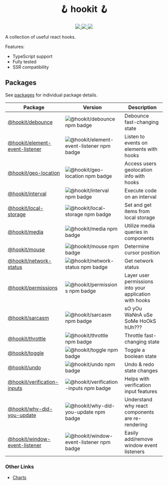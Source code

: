 <h1 align="center">🪝 hookit 🪝</h1>

<p align="center">
  <a aria-label="License" href="https://github.com/devjmetivier/hookit/issues?q=is%3Aissue+is%3Aopen+">
    <img src="https://img.shields.io/github/issues-raw/devjmetivier/hookit" />
  </a>

  <a aria-label="License" href="https://github.com/devjmetivier/hookit/pulls?q=is%3Apr+is%3Aopen+">
    <img src="https://img.shields.io/github/issues-pr-raw/devjmetivier/hookit" />
  </a>
  
  <a aria-label="License" href="https://github.com/devjmetivier/hookit/blob/master/LICENSE">
    <img src="https://img.shields.io/github/license/devjmetivier/hookit" />
  </a>
<p>

A collection of useful react hooks.

Features:

- TypeScript support
- Fully tested
- SSR compatibility

## Packages

See [packages](packages) for individual package details.

| Package | Version | Description |
| ------- | ------- | ----------- |
| [@hookit/debounce](packages/debounce) | ![@hookit/debounce npm badge](https://img.shields.io/npm/v/@hookit/debounce) | Debounce fast-changing state |
| [@hookit/element-event-listener](packages/element-event-listener) | ![@hookit/element-event-listener npm badge](https://img.shields.io/npm/v/@hookit/element-event-listener) | Listen to events on elements with hooks |
| [@hookit/geo-location](packages/geo-location) | ![@hookit/geo-location npm badge](https://img.shields.io/npm/v/@hookit/geo-location) | Access users geolocation info with hooks |
| [@hookit/interval](packages/interval) | ![@hookit/interval npm badge](https://img.shields.io/npm/v/@hookit/interval) | Execute code on an interval |
| [@hookit/local-storage](packages/local-storage) | ![@hookit/local-storage npm badge](https://img.shields.io/npm/v/@hookit/local-storage) | Set and get items from local storage |
| [@hookit/media](packages/media) | ![@hookit/media npm badge](https://img.shields.io/npm/v/@hookit/media) | Utilize media queries in components |
| [@hookit/mouse](packages/mouse) | ![@hookit/mouse npm badge](https://img.shields.io/npm/v/@hookit/mouse) | Determine cursor position |
| [@hookit/network-status](packages/network-status) | ![@hookit/network-status npm badge](https://img.shields.io/npm/v/@hookit/network-status) | Get network status |
| [@hookit/permissions](packages/permissions) | ![@hookit/permissions npm badge](https://img.shields.io/npm/v/@hookit/permissions) | Layer user permissions into your application with hooks |
| [@hookit/sarcasm](packages/sarcasm) | ![@hookit/sarcasm npm badge](https://img.shields.io/npm/v/@hookit/sarcasm) | sO yOu WaNnA uSe SoMe HoOkS hUh??? |
| [@hookit/throttle](packages/throttle) | ![@hookit/throttle npm badge](https://img.shields.io/npm/v/@hookit/throttle) | Throttle fast-changing state |
| [@hookit/toggle](packages/toggle) | ![@hookit/toggle npm badge](https://img.shields.io/npm/v/@hookit/toggle) | Toggle a boolean state |
| [@hookit/undo](packages/undo) | ![@hookit/undo npm badge](https://img.shields.io/npm/v/@hookit/undo) | Undo & redo state changes |
| [@hookit/verification-inputs](packages/verification-inputs) | ![@hookit/verification-inputs npm badge](https://img.shields.io/npm/v/@hookit/verification-inputs) | Helps with verification input features |
| [@hookit/why-did-you-update](packages/why-did-you-update) | ![@hookit/why-did-you-update npm badge](https://img.shields.io/npm/v/@hookit/why-did-you-update) | Understand why react components are re-rendering |
| [@hookit/window-event-listener](packages/window-event-listener) | ![@hookit/window-event-listener npm badge](https://img.shields.io/npm/v/@hookit/window-event-listener) | Easily add/remove window event listeners |
### Other Links
* [Charts](https://npmcharts.com/compare/@hookit/debounce,@hookit/element-event-listener,@hookit/geo-location,@hookit/interval,@hookit/local-storage,@hookit/media,@hookit/mouse,@hookit/network-status,@hookit/permissions,@hookit/sarcasm,@hookit/throttle,@hookit/toggle,@hookit/undo,@hookit/verification-inputs,@hookit/why-did-you-update,@hookit/window-event-listener?interval=7&minimal=true)
